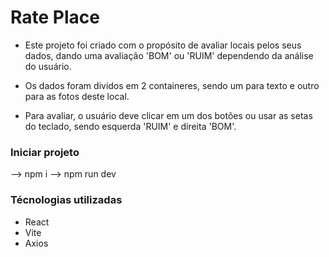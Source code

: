 # Rate Place

* Este projeto foi criado com o propósito de avaliar locais pelos seus dados, dando uma avaliação 'BOM' ou 'RUIM' dependendo da análise do usuário.

* Os dados foram dividos em 2 containeres, sendo um para texto e outro para as fotos deste local.

* Para avaliar, o usuário deve clicar em um dos botões ou usar as setas do teclado, sendo esquerda 'RUIM' e direita 'BOM'.


### Iniciar projeto

--> npm i
--> npm run dev

### Técnologias utilizadas
- React
- Vite
- Axios
